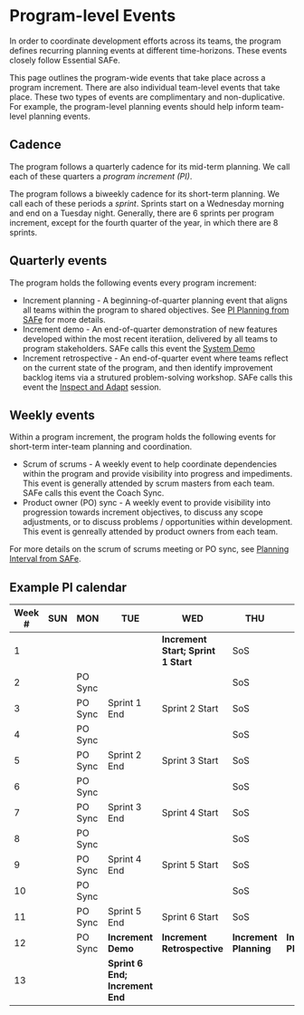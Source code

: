 # Program-level Events

In order to coordinate development efforts across its teams, the program defines recurring planning events at different time-horizons. These events closely follow Essential SAFe.

This page outlines the program-wide events that take place across a program increment. There are also individual team-level events that take place. These two types of events are complimentary and non-duplicative. For example, the program-level planning events should help inform team-level planning events. 

## Cadence

The program follows a quarterly cadence for its mid-term planning. We call each of these quarters a *program increment (PI)*. 

The program follows a biweekly cadence for its short-term planning. We call each of these periods a *sprint*. Sprints start on a Wednesday morning and end on a Tuesday night. Generally, there are 6 sprints per program increment, except for the fourth quarter of the year, in which there are 8 sprints.

## Quarterly events

The program holds the following events every program increment:

- Increment planning - A beginning-of-quarter planning event that aligns all teams within the program to shared objectives. See [PI Planning from SAFe](https://scaledagileframework.com/pi-planning/) for more details.
- Increment demo - An end-of-quarter demonstration of new features developed within the most recent iteratiion, delivered by all teams to program stakeholders. SAFe calls this event the [System Demo](https://scaledagileframework.com/system-demo/)
- Increment retrospective - An end-of-quarter event where teams reflect on the current state of the program, and then identify improvement backlog items via a strutured problem-solving workshop. SAFe calls this event the [Inspect and Adapt](https://scaledagileframework.com/inspect-and-adapt/) session.

## Weekly events

Within a program increment, the program holds the following events for short-term inter-team planning and coordination.

- Scrum of scrums - A weekly event to help coordinate dependencies within the program and provide visibility into progress and impediments. This event is generally attended by scrum masters from each team. SAFe calls this event the Coach Sync. 
- Product owner (PO) sync - A weekly event to provide visibility into progression towards increment objectives, to discuss any scope adjustments, or to discuss problems / opportunities within development. This event is genreally attended by product owners from each team.

For more details on the scrum of scrums meeting or PO sync, see [Planning Interval from SAFe](https://scaledagileframework.com/planning-interval/).

## Example PI calendar

| Week # | SUN | MON | TUE | WED | THU | FRI | SAT | 
| --- | --- | --- | --- | --- | --- | --- | --- |
| 1 | | | | **Increment Start; Sprint 1 Start** | SoS | | | 
| 2 | | PO Sync | | | SoS | | | 
| 3 | | PO Sync | Sprint 1 End | Sprint 2 Start | SoS | | | 
| 4 | | PO Sync | | | SoS | | | 
| 5 | | PO Sync | Sprint 2 End | Sprint 3 Start | SoS | | | 
| 6 | | PO Sync | | | SoS | | | 
| 7 | | PO Sync | Sprint 3 End | Sprint 4 Start | SoS | | | 
| 8 | | PO Sync | | | SoS | | | 
| 9 | | PO Sync | Sprint 4 End | Sprint 5 Start | SoS | | | 
| 10 | | PO Sync | | | SoS | | | 
| 11 | | PO Sync | Sprint 5 End | Sprint 6 Start | SoS | | | 
| 12 | | PO Sync | **Increment Demo** | **Increment Retrospective** | **Increment Planning** | **Increment Planning** | | 
| 13 | | | **Sprint 6 End; Increment End** | | | | | 

